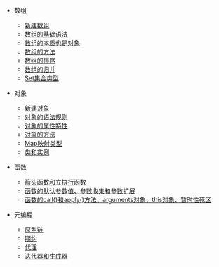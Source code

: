 - 数组
  - [新建数组](新建数组.md)
  - [数组的基础语法](数组的基础语法.md)
  - [数组的本质也是对象](数组的本质也是对象.md)
  - [数组的方法](数组的方法.md)
  - [数组的排序](数组的排序.md)
  - [数组的归并](数组的归并.md)
  - [Set集合类型](Set集合类型.md)



- 对象
  - [新建对象](新建对象.md)
  - [对象的语法规则](对象的语法规则.md)
  - [对象的属性特性](对象的属性特性.md)
  - [对象的方法](对象的方法.md)
  - [Map映射类型](Map映射类型.md)
  - [类和实例](类和实例.md) 


- 函数
  - [箭头函数和立执行函数](箭头函数和立执行函数.md)
  - [函数的默认参数值、参数收集和参数扩展](函数的默认参数值、参数收集和参数扩展.md)
  - [函数的call()和apply()方法、arguments对象、this对象、暂时性死区](函数的call()和apply()方法、arguments对象、this对象、暂时性死区.md)


- 元编程
  - [原型链](原型链.md)
  - [期约](期约.md)
  - [代理](代理)
  - [迭代器和生成器](迭代器和生成器.md)
    

